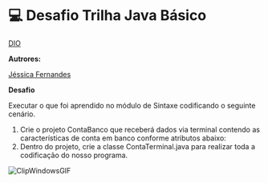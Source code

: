 # 💻 **Desafio Trilha Java Básico**

[DIO](https://www.dio.me/)

**Autrores:**

[Jéssica Fernandes](https://github.com/Jessica-SFernandes)

**Desafio**
    
Executar o que foi aprendido no módulo de Sintaxe codificando o seguinte cenário.

1. Crie o projeto ContaBanco que receberá dados via terminal contendo as características de conta em banco conforme atributos abaixo:
2. Dentro do projeto, crie a classe ContaTerminal.java para realizar toda a codificação do nosso programa.

![ClipWindowsGIF](https://github.com/user-attachments/assets/030643c5-8eb2-4217-8044-e40677199be0)
